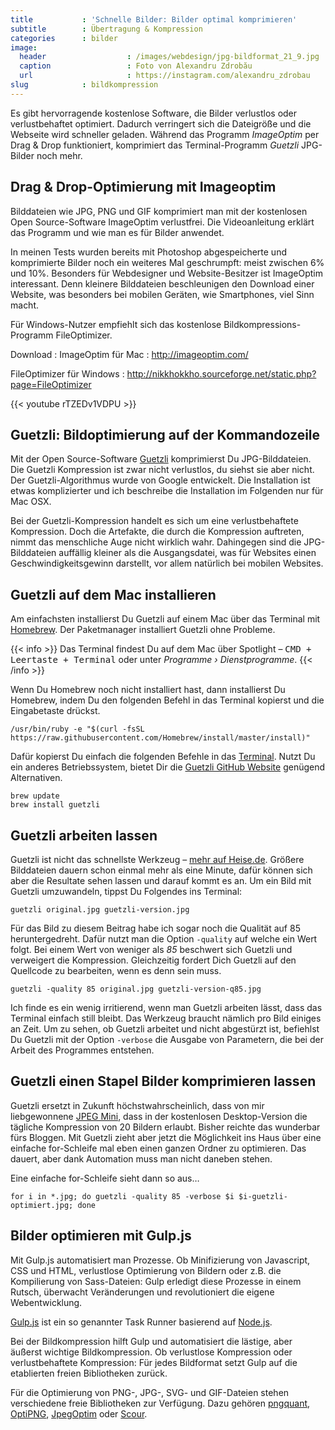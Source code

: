 ```yaml
---
title           : 'Schnelle Bilder: Bilder optimal komprimieren'
subtitle        : Übertragung & Kompression
categories      : bilder
image:
  header                  : /images/webdesign/jpg-bildformat_21_9.jpg
  caption                 : Foto von Alexandru Zdrobău
  url                     : https://instagram.com/alexandru_zdrobau
slug            : bildkompression
---
```

Es gibt hervorragende kostenlose Software, die Bilder verlustlos oder verlustbehaftet optimiert. Dadurch verringert sich die Dateigröße und die Webseite wird schneller geladen. Während das Programm _ImageOptim_ per Drag & Drop funktioniert, komprimiert das Terminal-Programm _Guetzli_ JPG-Bilder noch mehr.
<!-- readmore -->

## Drag & Drop-Optimierung mit Imageoptim

Bilddateien wie JPG, PNG und GIF komprimiert man mit der kostenlosen Open Source-Software ImageOptim verlustfrei. Die Videoanleitung erklärt das Programm und wie man es für Bilder anwendet.

In meinen Tests wurden bereits mit Photoshop abgespeicherte und komprimierte Bilder noch ein weiteres Mal geschrumpft: meist zwischen 6% und 10%. Besonders für Webdesigner und Website-Besitzer ist ImageOptim interessant. Denn kleinere Bilddateien beschleunigen den Download einer Website, was besonders bei mobilen Geräten, wie Smartphones, viel Sinn macht.

Für Windows-Nutzer empfiehlt sich das kostenlose Bildkompressions-Programm FileOptimizer.

Download
:   ImageOptim für Mac
:   http://imageoptim.com/

FileOptimizer für Windows
:   http://nikkhokkho.sourceforge.net/static.php?page=FileOptimizer

{{< youtube rTZEDv1VDPU >}}

## Guetzli: Bildoptimierung auf der Kommandozeile

Mit der Open Source-Software [Guetzli](https://github.com/google/guetzli) komprimierst Du JPG-Bilddateien. Die Guetzli Kompression ist zwar nicht verlustlos, du siehst sie aber nicht. Der Guetzli-Algorithmus wurde von Google entwickelt. Die Installation ist etwas komplizierter und ich beschreibe die Installation im Folgenden nur für Mac OSX.

Bei der Guetzli-Kompression handelt es sich um eine verlustbehaftete Kompression. Doch die Artefakte, die durch die Kompression auftreten, nimmt das menschliche Auge nicht wirklich wahr. Dahingegen sind die JPG-Bilddateien auffällig kleiner als die Ausgangsdatei, was für Websites einen Geschwindigkeitsgewinn darstellt, vor allem natürlich bei mobilen Websites.

## Guetzli auf dem Mac installieren

Am einfachsten installierst Du Guetzli auf einem Mac über das Terminal mit [Homebrew](https://brew.sh). Der Paketmanager installiert Guetzli ohne Probleme.

{{< info >}}
Das Terminal findest Du auf dem Mac über Spotlight – <kbd>CMD + Leertaste + Terminal</kbd> oder unter _Programme › Dienstprogramme_.
{{< /info >}}

Wenn Du Homebrew noch nicht installiert hast, dann installierst Du Homebrew, indem Du den folgenden Befehl in das Terminal kopierst und die Eingabetaste drückst.

~~~
/usr/bin/ruby -e "$(curl -fsSL https://raw.githubusercontent.com/Homebrew/install/master/install)"
~~~

Dafür kopierst Du einfach die folgenden Befehle in das [Terminal](http://terminal.phlow.de). Nutzt Du ein anderes Betriebssystem, bietet Dir die [Guetzli GitHub Website](https://github.com/google/guetzli) genügend Alternativen.

~~~
brew update
brew install guetzli
~~~

## Guetzli arbeiten lassen

Guetzli ist nicht das schnellste Werkzeug – [mehr auf Heise.de](https://m.heise.de/newsticker/meldung/Googles-Guetzli-Encoder-schrumpft-JPEG-Bilder-um-ein-Drittel-3657823.html). Größere Bilddateien dauern schon einmal mehr als eine Minute, dafür können sich aber die Resultate sehen lassen und darauf kommt es an. Um ein Bild mit Guetzli umzuwandeln, tippst Du Folgendes ins Terminal:

~~~
guetzli original.jpg guetzli-version.jpg
~~~

Für das Bild zu diesem Beitrag habe ich sogar noch die Qualität auf 85 heruntergedreht. Dafür nutzt man die Option `-quality` auf welche ein Wert folgt. Bei einem Wert von weniger als _85_ beschwert sich Guetzli und verweigert die Kompression. Gleichzeitig fordert Dich Guetzli auf den Quellcode zu bearbeiten, wenn es denn sein muss.

~~~
guetzli -quality 85 original.jpg guetzli-version-q85.jpg
~~~

Ich finde es ein wenig irritierend, wenn man Guetzli arbeiten lässt, dass das Terminal einfach still bleibt. Das Werkzeug braucht nämlich pro Bild einiges an Zeit. Um zu sehen, ob Guetzli arbeitet und nicht abgestürzt ist, befiehlst Du Guetzli mit der Option `-verbose` die Ausgabe von Parametern, die bei der Arbeit des Programmes entstehen.

## Guetzli einen Stapel Bilder komprimieren lassen

Guetzli ersetzt in Zukunft höchstwahrscheinlich, dass von mir liebgewonnene [JPEG Mini](https://www.youtube.com/watch?v=ShLLqbASxwk), dass in der kostenlosen Desktop-Version die tägliche Kompression von 20 Bildern erlaubt. Bisher reichte das wunderbar fürs Bloggen. Mit Guetzli zieht aber jetzt die Möglichkeit ins Haus über eine einfache for-Schleife mal eben einen ganzen Ordner zu optimieren. Das dauert, aber dank Automation muss man nicht daneben stehen.

Eine einfache for-Schleife sieht dann so aus…

~~~
for i in *.jpg; do guetzli -quality 85 -verbose $i $i-guetzli-optimiert.jpg; done
~~~

## Bilder optimieren mit Gulp.js

Mit Gulp.js automatisiert man Prozesse. Ob Minifizierung von Javascript, CSS und HTML, verlustlose Optimierung von Bildern oder z.B. die Kompilierung von Sass-Dateien: Gulp erledigt diese Prozesse in einem Rutsch, überwacht Veränderungen und revolutioniert die eigene Webentwicklung.

[Gulp.js](http://gulpjs.com/) ist ein so genannter Task Runner basierend auf [Node.js](https://nodejs.org/de/).

Bei der Bildkompression hilft Gulp und automatisiert die lästige, aber äußerst wichtige Bildkompression. Ob verlustlose Kompression oder verlustbehaftete Kompression: Für jedes Bildformat setzt Gulp auf die etablierten freien Bibliotheken zurück.

Für die Optimierung von PNG-, JPG-, SVG- und GIF-Dateien stehen
verschiedene freie Bibliotheken zur Verfügung. Dazu gehören [pngquant], [OptiPNG], [JpegOptim] oder [Scour].

  [pngquant]: http://pngquant.org/
  [OptiPNG]: http://optipng.sourceforge.net/
  [JpegOptim]: https://github.com/tjko/jpegoptim
  [Scour]: http://www.codedread.com/scour/
